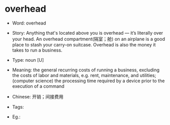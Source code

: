 # overhead

- Word: overhead
- Story: Anything that's located above you is overhead — it’s literally over your head. An overhead compartment(隔室；舱) on an airplane is a good place to stash your carry-on suitcase. Overhead is also the money it takes to run a business.

- Type: noun [U]
- Meaning: the general recurring costs of running a business, excluding the costs of labor and materials, e.g. rent, maintenance, and utilities; (computer science) the processing time required by a device prior to the execution of a command
- Chinese: 开销；间接费用
- Tags: 
- Eg.: 

